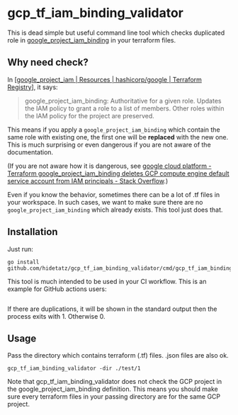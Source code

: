 # gcp_tf_iam_binding_validator

This is dead simple but useful command line tool which checks duplicated role in [google_project_iam_binding](https://registry.terraform.io/providers/hashicorp/google/latest/docs/resources/google_project_iam) in your terraform files.

## Why need check?

In [[google_project_iam | Resources | hashicorp/google | Terraform Registry](https://registry.terraform.io/providers/hashicorp/google/latest/docs/resources/google_project_iam)], it says:

> google_project_iam_binding: Authoritative for a given role. Updates the IAM policy to grant a role to a list of members. Other roles within the IAM policy for the project are preserved.

This means if you apply a `google_project_iam_binding` which contain the same role with existing one, the first one will be **replaced** with the new one. This is much surprising or even dangerous if you are not aware of the documentation.

(If you are not aware how it is dangerous, see [google cloud platform - Terraform google_project_iam_binding deletes GCP compute engine default service account from IAM principals - Stack Overflow](https://stackoverflow.com/questions/70703088/terraform-google-project-iam-binding-deletes-gcp-compute-engine-default-service).)

Even if you know the behavior, sometimes there can be a lot of .tf files in your workspace. In such cases, we want to make sure there are no `google_project_iam_binding` which already exists. This tool just does that.

## Installation

Just run:

```shell
go install github.com/hidetatz/gcp_tf_iam_binding_validator/cmd/gcp_tf_iam_binding_validator@latest
```

This tool is much intended to be used in your CI workflow.
This is an example for GitHub actions users:

```yaml
```

If there are duplications, it will be shown in the standard output then the process exits with 1. Otherwise 0.

## Usage

Pass the directory which contains terraform (.tf) files. .json files are also ok.

```shell
gcp_tf_iam_binding_validator -dir ./test/1
```

Note that gcp_tf_iam_binding_validator does not check the GCP project in the google_project_iam_binding definition. This means you should make sure every terraform files in your passing directory are for the same GCP project.
